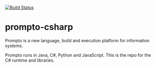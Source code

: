 [![Build Status](https://travis-ci.org/prompto/prompto-csharp.svg?branch=master)](https://travis-ci.org/prompto/prompto-csharp)

# prompto-csharp

Prompto is a new language, build and execution platform for information systems.

Prompto runs in Java, C#, Python and JavaScript.
This is the repo for the C# runtime and libraries. 
